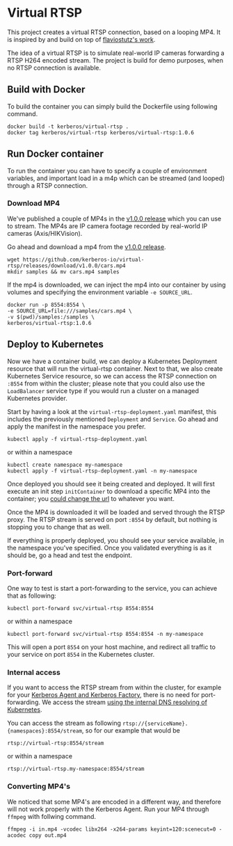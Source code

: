# Virtual RTSP

This project creates a virtual RTSP connection, based on a looping MP4. It is inspired by and build on top of [flaviostutz's work](https://github.com/flaviostutz/rtsp-relay).

The idea of a virtual RTSP is to simulate real-world IP cameras forwarding a RTSP H264 encoded stream. The project is build for demo purposes, when no RTSP connection is available.

## Build with Docker

To build the container you can simply build the Dockerfile using following command.

    docker build -t kerberos/virtual-rtsp .
    docker tag kerberos/virtual-rtsp kerberos/virtual-rtsp:1.0.6

## Run Docker container

To run the container you can have to specify a couple of environment variables, and important load in a m4p which can be streamed (and looped) through a RTSP connection.

### Download MP4

We've published a couple of MP4s in the [v1.0.0 release](https://github.com/kerberos-io/virtual-rtsp/releases/tag/v1.0.0) which you can use to stream. The MP4s are IP camera footage recorded by real-world IP cameras (Axis/HIKVision).

Go ahead and download a mp4 from the [v1.0.0 release](https://github.com/kerberos-io/virtual-rtsp/releases/tag/v1.0.0).

    wget https://github.com/kerberos-io/virtual-rtsp/releases/download/v1.0.0/cars.mp4
    mkdir samples && mv cars.mp4 samples

If the mp4 is downloaded, we can inject the mp4 into our container by using volumes and specifying the environment variable `-e SOURCE_URL`.

    docker run -p 8554:8554 \
    -e SOURCE_URL=file:///samples/cars.mp4 \
    -v $(pwd)/samples:/samples \
    kerberos/virtual-rtsp:1.0.6

## Deploy to Kubernetes

Now we have a container build, we can deploy a Kubernetes Deployment resource that will run the virtual-rtsp container. Next to that, we also create Kubernetes Service resource, so we can access the RTSP connection on `:8554` from within the cluster; please note that you could also use the `LoadBalancer` service type if you would run a cluster on a managed Kubernetes provider.

Start by having a look at the `virtual-rtsp-deployment.yaml` manifest, this includes the previously mentioned `Deployment` and `Service`. Go ahead and apply the manifest in the namespace you prefer.

    kubectl apply -f virtual-rtsp-deployment.yaml 

or within a namespace

    kubectl create namespace my-namespace
    kubectl apply -f virtual-rtsp-deployment.yaml -n my-namespace

Once deployed you should see it being created and deployed. It will first execute an init step `initContainer` to download a specific MP4 into the container; you [could change the url](https://github.com/kerberos-io/virtual-rtsp/blob/master/virtual-rtsp-deployment.yaml#L28) to whatever you want.

Once the MP4 is downloaded it will be loaded and served through the RTSP proxy. The RTSP stream is served on port `:8554` by default, but nothing is stopping you to change that as well.

If everything is properly deployed, you should see your service available, in the namespace you've specified. Once you validated everything is as it should be, go a head and test the endpoint.

### Port-forward

One way to test is start a port-forwarding to the service, you can achieve that as following:

    kubectl port-forward svc/virtual-rtsp 8554:8554

or within a namespace

    kubectl port-forward svc/virtual-rtsp 8554:8554 -n my-namespace

This will open a port `8554` on your host machine, and redirect all traffic to your service on port `8554` in the Kubernetes cluster.

### Internal access

If you want to access the RTSP stream from within the cluster, for example for your [Kerberos Agent and Kerberos Factory](https://doc.kerberos.io/factory/first-things-first/), there is no need for port-forwarding. We access the stream [using the internal DNS resolving of Kubernetes](https://kubernetes.io/docs/concepts/services-networking/dns-pod-service/).

You can access the stream as following `rtsp://{serviceName}.{namespaces}:8554/stream`, so for our example that would be

    rtsp://virtual-rtsp:8554/stream

or within a namespace

    rtsp://virtual-rtsp.my-namespace:8554/stream

### Converting MP4's

We noticed that some MP4's are encoded in a different way, and therefore will not work properly with the Kerberos Agent. Run your MP4 through `ffmpeg` with follwing command.
  
    ffmpeg -i in.mp4 -vcodec libx264 -x264-params keyint=120:scenecut=0 -acodec copy out.mp4
